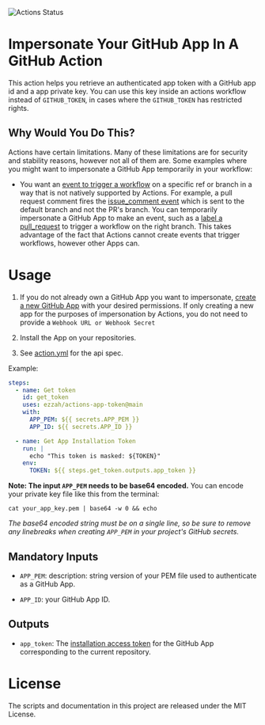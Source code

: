 ![Actions Status](https://github.com/Ezzahhh/actions-app-token/workflows/Tests/badge.svg)

# Impersonate Your GitHub App In A GitHub Action

This action helps you retrieve an authenticated app token with a GitHub app id and a app private key. You can use this key inside an actions workflow instead of `GITHUB_TOKEN`, in cases where the `GITHUB_TOKEN` has restricted rights.

## Why Would You Do This?

Actions have certain limitations. Many of these limitations are for security and stability reasons, however not all of them are. Some examples where you might want to impersonate a GitHub App temporarily in your workflow:

- You want an [event to trigger a workflow](https://help.github.com/en/articles/events-that-trigger-workflows) on a specific ref or branch in a way that is not natively supported by Actions. For example, a pull request comment fires the [issue_comment event](https://help.github.com/en/articles/events-that-trigger-workflows#issue-comment-event-issue_comment) which is sent to the default branch and not the PR's branch. You can temporarily impersonate a GitHub App to make an event, such as a [label a pull_request](https://help.github.com/en/articles/events-that-trigger-workflows#pull-request-event-pull_request) to trigger a workflow on the right branch. This takes advantage of the fact that Actions cannot create events that trigger workflows, however other Apps can.

# Usage

1. If you do not already own a GitHub App you want to impersonate, [create a new GitHub App](https://developer.github.com/apps/building-github-apps/creating-a-github-app/) with your desired permissions. If only creating a new app for the purposes of impersonation by Actions, you do not need to provide a `Webhook URL or Webhook Secret`

2. Install the App on your repositories.

3. See [action.yml](action.yml) for the api spec.

Example:

```yaml
steps:
  - name: Get token
    id: get_token
    uses: ezzah/actions-app-token@main
    with:
      APP_PEM: ${{ secrets.APP_PEM }}
      APP_ID: ${{ secrets.APP_ID }}

  - name: Get App Installation Token
    run: |
      echo "This token is masked: ${TOKEN}"
    env:
      TOKEN: ${{ steps.get_token.outputs.app_token }}
```

**Note: The input `APP_PEM` needs to be base64 encoded.** You can encode your private key file like this from the terminal:

```
cat your_app_key.pem | base64 -w 0 && echo
```

_The base64 encoded string must be on a single line, so be sure to remove any linebreaks when creating `APP_PEM` in your project's GitHub secrets._

## Mandatory Inputs

- `APP_PEM`: description: string version of your PEM file used to authenticate as a GitHub App.

- `APP_ID`: your GitHub App ID.

## Outputs

- `app_token`: The [installation access token](https://developer.github.com/apps/building-github-apps/authenticating-with-github-apps/#authenticating-as-an-installation) for the GitHub App corresponding to the current repository.

# License

The scripts and documentation in this project are released under the MIT License.
